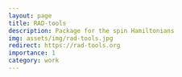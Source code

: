 ```yaml
---
layout: page
title: RAD-tools
description: Package for the spin Hamiltonians
img: assets/img/rad-tools.jpg
redirect: https://rad-tools.org
importance: 1
category: work
---
```

